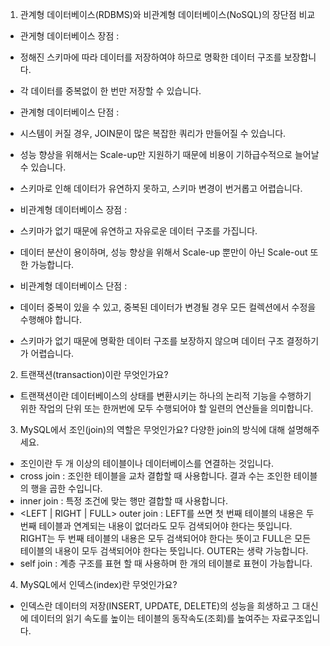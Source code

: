 1. 관계형 데이터베이스(RDBMS)와 비관계형 데이터베이스(NoSQL)의 장단점 비교

- 관게형 데이터베이스 장점 :
- 정해진 스키마에 따라 데이터를 저장하여야 하므로 명확한 데이터 구조를 보장합니다.
- 각 데이터를 중복없이 한 번만 저장할 수 있습니다.

- 관계형 데이터베이스 단점 : 
- 시스템이 커질 경우, JOIN문이 많은 복잡한 쿼리가 만들어질 수 있습니다.
- 성능 향상을 위해서는 Scale-up만 지원하기 때문에 비용이 기하급수적으로 늘어날 수 있습니다.
- 스키마로 인해 데이터가 유연하지 못하고, 스키마 변경이 번거롭고 어렵습니다.

- 비관계형 데이터베이스 장점 :
- 스키마가 없기 때문에 유연하고 자유로운 데이터 구조를 가집니다.
- 데이터 분산이 용이하며, 성능 향상을 위해서 Scale-up 뿐만이 아닌 Scale-out 또한 가능합니다.

- 비관계형 데이터베이스 단점 :
- 데이터 중복이 있을 수 있고, 중복된 데이터가 변경될 경우 모든 컬렉션에서 수정을 수행해야 합니다.
- 스키마가 없기 때문에 명확한 데이터 구조를 보장하지 않으며 데이터 구조 결정하기가 어렵습니다.

2. 트랜잭션(transaction)이란 무엇인가요?

- 트랜잭션이란 데이터베이스의 상태를 변환시키는 하나의 논리적 기능을 수행하기 위한 작업의 단위 또는 한꺼번에 모두 수행되어야 할 일련의 연산들을 의미합니다.

3. MySQL에서 조인(join)의 역할은 무엇인가요? 다양한 join의 방식에 대해 설명해주세요.

- 조인이란 두 개 이상의 테이블이나 데이터베이스를 연결하는 것입니다.
- cross join : 조인한 테이블을 교차 결합할 때 사용합니다. 결과 수는 조인한 테이블의 행을 곱한 수입니다.
- inner join : 특정 조건에 맞는 행만 결합할 때 사용합니다.
- <LEFT | RIGHT | FULL> outer join :  LEFT를 쓰면 첫 번째 테이블의 내용은 두 번째 테이블과 연계되는 내용이 없더라도 모두 검색되어야 한다는 뜻입니다. RIGHT는 두 번째 테이블의 내용은 모두 검색되어야 한다는 뜻이고 FULL은 모든 테이블의 내용이 모두 검색되어야 한다는 뜻입니다. OUTER는 생략 가능합니다.
- self join : 계층 구조를 표현 할 때 사용하며 한 개의 테이블로 표현이 가능합니다.  

4. MySQL에서 인덱스(index)란 무엇인가요?
- 인덱스란 데이터의 저장(INSERT, UPDATE, DELETE)의 성능을 희생하고 그 대신에 데이터의 읽기 속도를 높이는 테이블의 동작속도(조회)를 높여주는 자료구조입니다.

